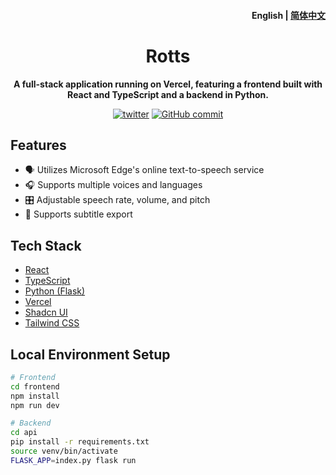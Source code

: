 <h4 align="right"><strong>English</strong> | <a href="https://github.com/yikZero/Rotts/blob/main/README_CN.md">简体中文</a></h4>
<h1 align="center">Rotts</h1>

<p align="center"><strong>A full-stack application running on Vercel, featuring a frontend built with React and TypeScript and a backend in Python.</strong></p>

<div align="center">
    <a href="https://twitter.com/yikZero" target="_blank">
    <img alt="twitter" src="https://img.shields.io/badge/follow-yikZero-blue?logo=Twitter"></a>
    <a href="https://github.com/yikZero/Rotts/blob/main/LICENSE" target="_blank">
    <img alt="GitHub commit" src="https://img.shields.io/github/license/yikZero/Rotts"></a>
</div>

## Features

- 🗣️ Utilizes Microsoft Edge's online text-to-speech service
- 🎧 Supports multiple voices and languages
- 🎛️ Adjustable speech rate, volume, and pitch
- 📜 Supports subtitle export

## Tech Stack

- [React](https://react.dev/)
- [TypeScript](https://www.typescriptlang.org/)
- [Python (Flask)](https://flask.palletsprojects.com/)
- [Vercel](https://vercel.com/)
- [Shadcn UI](https://ui.shadcn.com/)
- [Tailwind CSS](https://tailwindcss.com/)

## Local Environment Setup

```bash
# Frontend
cd frontend
npm install
npm run dev

# Backend
cd api
pip install -r requirements.txt
source venv/bin/activate
FLASK_APP=index.py flask run